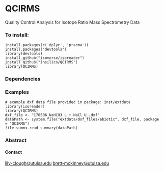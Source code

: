 # QCIRMS
Quality Control Analysis for Isotope Ratio Mass Spectrometry Data

### To install:

```
install.packages(c('dplyr', 'pracma'))
install.packages("devtools")
library(devtools)
install_github("isoverse/isoreader")
install_github("insilico/QCIRMS") 
library(QCIRMS)
```

### Dependencies

### Examples

```
# example dxf data file provided in package: inst/extdata
library(isoreader)
library(QCIRMS)
dxf_file <- "170506_NaHCO3 L + NaCl U_.dxf"
dataPath <- system.file("extdata/dxf_files/abiotic", dxf_file, package = "QCIRMS")
file.summ<-read_summary(dataPath)
```
### Abstract

#### Contact
[lily-clough@utulsa.edu](lily-clough@utulsa.edu)
[brett-mckinney@utulsa.edu](brett-mckinney@utulsa.edu)

